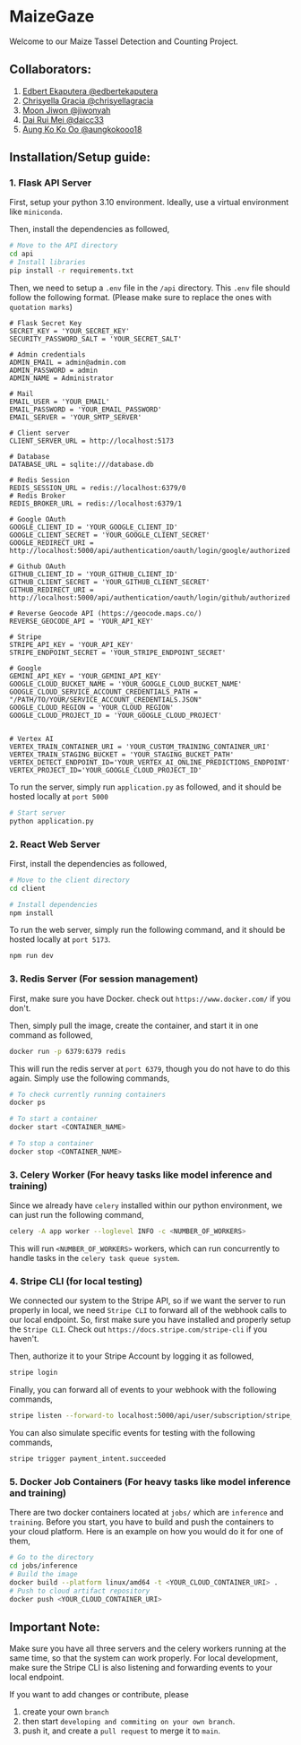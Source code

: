 # MaizeGaze
Welcome to our Maize Tassel Detection and Counting Project.
## Collaborators:
1. [Edbert Ekaputera @edbertekaputera](https://github.com/edbertekaputera)
2. [Chrisyella Gracia @chrisyellagracia](https://github.com/chrisyellagracia)
3. [Moon Jiwon @jiwonyah](https://github.com/jiwonyah)
4. [Dai Rui Mei @daicc33](https://github.com/daicc33)
5. [Aung Ko Ko Oo @aungkokooo18](https://github.com/aungkokooo18)
## Installation/Setup guide:

### 1. Flask API Server
First, setup your python 3.10 environment. Ideally, use a virtual environment like `miniconda`.

Then, install the dependencies as followed,
```bash
# Move to the API directory
cd api
# Install libraries
pip install -r requirements.txt
```

Then, we need to setup a `.env` file in the `/api` directory. This `.env` file should follow the following format. (Please make sure to replace the ones with `quotation marks`)
```properties
# Flask Secret Key
SECRET_KEY = 'YOUR_SECRET_KEY'
SECURITY_PASSWORD_SALT = 'YOUR_SECRET_SALT'

# Admin credentials
ADMIN_EMAIL = admin@admin.com
ADMIN_PASSWORD = admin
ADMIN_NAME = Administrator

# Mail
EMAIL_USER = 'YOUR_EMAIL'
EMAIL_PASSWORD = 'YOUR_EMAIL_PASSWORD'
EMAIL_SERVER = 'YOUR_SMTP_SERVER'

# Client server
CLIENT_SERVER_URL = http://localhost:5173

# Database
DATABASE_URL = sqlite:///database.db

# Redis Session
REDIS_SESSION_URL = redis://localhost:6379/0
# Redis Broker
REDIS_BROKER_URL = redis://localhost:6379/1

# Google OAuth
GOOGLE_CLIENT_ID = 'YOUR_GOOGLE_CLIENT_ID'
GOOGLE_CLIENT_SECRET = 'YOUR_GOOGLE_CLIENT_SECRET'
GOOGLE_REDIRECT_URI = http://localhost:5000/api/authentication/oauth/login/google/authorized

# Github OAuth
GITHUB_CLIENT_ID = 'YOUR_GITHUB_CLIENT_ID'
GITHUB_CLIENT_SECRET = 'YOUR_GITHUB_CLIENT_SECRET'
GITHUB_REDIRECT_URI = http://localhost:5000/api/authentication/oauth/login/github/authorized

# Reverse Geocode API (https://geocode.maps.co/)
REVERSE_GEOCODE_API = 'YOUR_API_KEY'

# Stripe
STRIPE_API_KEY = 'YOUR_API_KEY'
STRIPE_ENDPOINT_SECRET = 'YOUR_STRIPE_ENDPOINT_SECRET'

# Google
GEMINI_API_KEY = 'YOUR_GEMINI_API_KEY'
GOOGLE_CLOUD_BUCKET_NAME = 'YOUR_GOOGLE_CLOUD_BUCKET_NAME'
GOOGLE_CLOUD_SERVICE_ACCOUNT_CREDENTIALS_PATH = "/PATH/TO/YOUR/SERVICE_ACCOUNT_CREDENTIALS.JSON"
GOOGLE_CLOUD_REGION = 'YOUR_CLOUD_REGION'
GOOGLE_CLOUD_PROJECT_ID = 'YOUR_GOOGLE_CLOUD_PROJECT'


# Vertex AI
VERTEX_TRAIN_CONTAINER_URI = 'YOUR_CUSTOM_TRAINING_CONTAINER_URI'
VERTEX_TRAIN_STAGING_BUCKET = 'YOUR_STAGING_BUCKET_PATH'
VERTEX_DETECT_ENDPOINT_ID='YOUR_VERTEX_AI_ONLINE_PREDICTIONS_ENDPOINT'
VERTEX_PROJECT_ID='YOUR_GOOGLE_CLOUD_PROJECT_ID'
```

To run the server, simply run `application.py` as followed, and it should be hosted locally at `port 5000`
```bash
# Start server
python application.py
```

### 2. React Web Server
First, install the dependencies as followed,
```bash
# Move to the client directory
cd client

# Install dependencies
npm install
```

To run the web server, simply run the following command, and it should be hosted locally at `port 5173`.
```bash
npm run dev
```

### 3. Redis Server (For session management)
First, make sure you have Docker. check out `https://www.docker.com/` if you don't.

Then, simply pull the image, create the container, and start it in one command as followed,
```bash
docker run -p 6379:6379 redis
```

This will run the redis server at `port 6379`, though you do not have to do this again. Simply use the following commands,
```bash
# To check currently running containers
docker ps

# To start a container
docker start <CONTAINER_NAME>

# To stop a container
docker stop <CONTAINER_NAME>
```

### 3. Celery Worker (For heavy tasks like model inference and training)
Since we already have `celery` installed within our python environment, we can just run the following command,
```bash
celery -A app worker --loglevel INFO -c <NUMBER_OF_WORKERS>
```
This will run `<NUMBER_OF_WORKERS>` workers, which can run concurrently to handle tasks in the `celery task queue system`.

### 4. Stripe CLI (for local testing)
We connected our system to the Stripe API, so if we want the server to run properly in local, we need `Stripe CLI` to forward all of the webhook calls to our local endpoint. So, first make sure you have installed and properly setup the `Stripe CLI`. Check out `https://docs.stripe.com/stripe-cli` if you haven't.

Then, authorize it to your Stripe Account by logging it as followed,
```bash
stripe login
```

Finally, you can forward all of events to your webhook with the following commands,
```bash
stripe listen --forward-to localhost:5000/api/user/subscription/stripe_webhook_endpoint
```

You can also simulate specific events for testing with the following commands,
```bash
stripe trigger payment_intent.succeeded
```

### 5. Docker Job Containers (For heavy tasks like model inference and training)
There are two docker containers located at `jobs/` which are `inference` and `training`.
Before you start, you have to build and push the containers to your cloud platform.
Here is an example on how you would do it for one of them,
```bash
# Go to the directory
cd jobs/inference
# Build the image
docker build --platform linux/amd64 -t <YOUR_CLOUD_CONTAINER_URI> .
# Push to cloud artifact repository
docker push <YOUR_CLOUD_CONTAINER_URI>
```

## Important Note:
Make sure you have all three servers and the celery workers running at the same time, so that the system can work properly. For local development, make sure the Stripe CLI is also listening and forwarding events to your local endpoint.

If you want to add changes or contribute, please 
1. create your own `branch`
2. then start `developing and commiting on your own branch`.
3. push it, and create a `pull request` to merge it to `main`.

